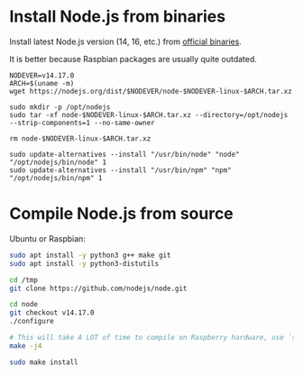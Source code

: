 # Install Node.js from binaries

Install latest Node.js version (14, 16, etc.) from [official binaries](https://github.com/nodejs/help/wiki/Installation#how-to-install-nodejs-via-binary-archive-on-linux).

It is better because Raspbian packages are usually quite outdated.


    NODEVER=v14.17.0
    ARCH=$(uname -m)
    wget https://nodejs.org/dist/$NODEVER/node-$NODEVER-linux-$ARCH.tar.xz

    sudo mkdir -p /opt/nodejs
    sudo tar -xf node-$NODEVER-linux-$ARCH.tar.xz --directory=/opt/nodejs --strip-components=1 --no-same-owner

    rm node-$NODEVER-linux-$ARCH.tar.xz

    sudo update-alternatives --install "/usr/bin/node" "node" "/opt/nodejs/bin/node" 1
    sudo update-alternatives --install "/usr/bin/npm" "npm" "/opt/nodejs/bin/npm" 1


# Compile Node.js from source

Ubuntu or Raspbian:

```bash
sudo apt install -y python3 g++ make git 
sudo apt install -y python3-distutils

cd /tmp
git clone https://github.com/nodejs/node.git

cd node
git checkout v14.17.0
./configure

# This will take A LOT of time to compile on Raspberry hardware, use `screen -S nodebuild`
make -j4

sudo make install
```
